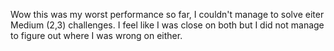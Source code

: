 Wow this was my worst performance so far, I couldn't manage to solve eiter Medium (2,3) challenges.
I feel like I was close on both but I did not manage to figure out where I was wrong on either. 